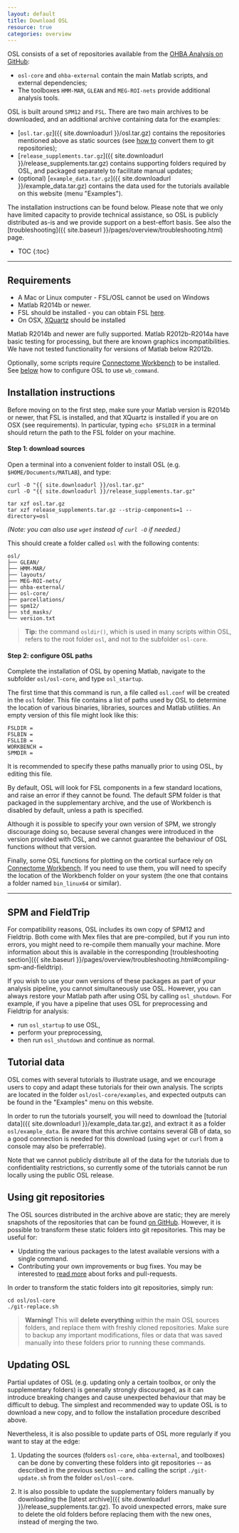 ```yaml
---
layout: default
title: Download OSL
resource: true
categories: overview
---
```


OSL consists of a set of repositories available from the [OHBA Analysis on GitHub](https://github.com/OHBA-analysis):

- `osl-core` and `ohba-external` contain the main Matlab scripts, and external dependencies;
- The toolboxes `HMM-MAR`, `GLEAN` and `MEG-ROI-nets` provide additional analysis tools.

OSL is built around `SPM12` and `FSL`. There are two main archives to be downloaded, and an additional archive containing data for the examples:

- [`osl.tar.gz`]({{ site.downloadurl }}/osl.tar.gz) contains the repositories mentioned above as static sources (see [how to](#using-git-repositories) convert them to git repositories);
- [`release_supplements.tar.gz`]({{ site.downloadurl }}/release_supplements.tar.gz) contains supporting folders required by OSL, and packaged separately to facilitate manual updates;
- (optional) [`example_data.tar.gz`]({{ site.downloadurl }}/example_data.tar.gz) contains the data used for the tutorials available on this website (menu "Examples").

The installation instructions can be found below.
Please note that we only have limited capacity to provide technical assistance, so OSL is publicly distributed as-is and we provide support on a best-effort basis. 
See also the [troubleshooting]({{ site.baseurl }}/pages/overview/troubleshooting.html) page.

* TOC
{:toc}

---

## Requirements

- A Mac or Linux computer - FSL/OSL cannot be used on Windows
- Matlab R2014b or newer. 
- FSL should be installed - you can obtain FSL [here](https://fsl.fmrib.ox.ac.uk/fsl/fslwiki/FslInstallation).
- On OSX, [XQuartz](https://www.xquartz.org) should be installed

Matlab R2014b and newer are fully supported. Matlab R2012b-R2014a have basic testing for processing, but there are known graphics incompatibilities. We have not tested functionality for versions of Matlab below R2012b.

Optionally, some scripts require [Connectome Workbench](https://www.humanconnectome.org/software/get-connectome-workbench) to be installed. See [below](#step-3-configure-osl-paths) how to configure OSL to use `wb_command`.

## Installation instructions

Before moving on to the first step, make sure your Matlab version is R2014b or newer, that FSL is installed, and that XQuartz is installed if you are on OSX (see requirements).
In particular, typing `echo $FSLDIR` in a terminal should return the path to the FSL folder on your machine.

#### Step 1: download sources

Open a terminal into a convenient folder to install OSL (e.g. `$HOME/Documents/MATLAB`), and type:

    curl -O "{{ site.downloadurl }}/osl.tar.gz"
    curl -O "{{ site.downloadurl }}/release_supplements.tar.gz"

    tar xzf osl.tar.gz
    tar xzf release_supplements.tar.gz --strip-components=1 --directory=osl

_(Note: you can also use `wget` instead of `curl -O` if needed.)_

This should create a folder called `osl` with the following contents:

    osl/
    ├── GLEAN/
    ├── HMM-MAR/
    ├── layouts/
    ├── MEG-ROI-nets/
    ├── ohba-external/
    ├── osl-core/
    ├── parcellations/
    ├── spm12/
    ├── std_masks/
    └── version.txt

> **Tip:** the command `osldir()`, which is used in many scripts within OSL, refers to the root folder `osl`, and not to the subfolder `osl-core`.

#### Step 2: configure OSL paths

Complete the installation of OSL by opening Matlab, navigate to the subfolder `osl/osl-core`, and type `osl_startup`.

The first time that this command is run, a file called `osl.conf` will be created in the `osl` folder. 
This file contains a list of paths used by OSL to determine the location of various binaries, libraries, sources and Matlab utilities. 
An empty version of this file might look like this:

    FSLDIR = 
    FSLBIN = 
    FSLLIB = 
    WORKBENCH = 
    SPMDIR = 

It is recommended to specify these paths manually prior to using OSL, by editing this file.

By default, OSL will look for FSL components in a few standard locations, and raise an error if they cannot be found. 
The default SPM folder is that packaged in the supplementary archive, and the use of Workbench is disabled by default, unless a path is specified.

Although it is possible to specify your own version of SPM, we strongly discourage doing so, because several changes were introduced in the version provided with OSL, and we cannot guarantee the behaviour of OSL functions without that version.

Finally, some OSL functions for plotting on the cortical surface rely on [Connectome Workbench](https://www.humanconnectome.org/software/get-connectome-workbench). 
If you need to use them, you will need to specify the location of the Workbench folder on your system (the one that contains a folder named `bin_linux64` or similar).

---

## SPM and FieldTrip

For compatibility reasons, OSL includes its own copy of SPM12 and Fieldtrip. 
Both come with Mex files that are pre-compiled, but if you run into errors, you might need to re-compile them manually your machine. 
More information about this is available in the corresponding [troubleshooting section]({{ site.baseurl }}/pages/overview/troubleshooting.html#compiling-spm-and-fieldtrip).

If you wish to use your own versions of these packages as part of your analysis pipeline, you cannot simultaneously use OSL. However, you can always restore your Matlab path after using OSL by calling `osl_shutdown`. For example, if you have a pipeline that uses OSL for preprocessing and Fieldtrip for analysis:

- run `osl_startup` to use OSL, 
- perform your preprocessing, 
- then run `osl_shutdown` and continue as normal. 

## Tutorial data

OSL comes with several tutorials to illustrate usage, and we encourage users to copy and adapt these tutorials for their own analysis.
The scripts are located in the folder `osl/osl-core/examples`, and expected outputs can be found in the "Examples" menu on this website.

In order to run the tutorials yourself, you will need to download the [tutorial data]({{ site.downloadurl }}/example_data.tar.gz), and extract it as a folder `osl/example_data`.
Be aware that this archive contains several GB of data, so a good connection is needed for this download (using `wget` or `curl` from a console may also be preferrable). 

Note that we cannot publicly distribute all of the data for the tutorials due to confidentiality restrictions, so currently some of the tutorials cannot be run locally using the public OSL release.

## Using git repositories

The OSL sources distributed in the archive above are static; they are merely snapshots of the repositories that can be found [on GitHub](https://github.com/OHBA-analysis).
However, it is possible to transform these static folders into git repositories. This may be useful for:

- Updating the various packages to the latest available versions with a single command.
- Contributing your own improvements or bug fixes. You may be interested to [read more](https://guides.github.com/activities/forking/) about forks and pull-requests.

In order to transform the static folders into git repositories, simply run:

    cd osl/osl-core
    ./git-replace.sh

> **Warning!** 
> This will **delete everything** within the main OSL sources folders, and replace them with freshly cloned repositories. Make sure to backup any important modifications, files or data that was saved manually into these folders prior to running these commands.

## Updating OSL

Partial updates of OSL (e.g. updating only a certain toolbox, or only the supplementary folders) is generally strongly discouraged, as it can introduce breaking changes and cause unexpected behaviour that may be difficult to debug. The simplest and recommended way to update OSL is to download a new copy, and to follow the installation procedure described above.

Nevertheless, it is also possible to update parts of OSL more regularly if you want to stay at the edge:

1. Updating the sources (folders `osl-core`, `ohba-external`, and toolboxes) can be done by converting these folders into git repositories -- as described in the previous section -- and calling the script `./git-update.sh` from the folder `osl/osl-core`.

2. It is also possible to update the supplementary folders manually by downloading the [latest archive]({{ site.downloadurl }}/release_supplements.tar.gz). To avoid unexpected errors, make sure to delete the old folders before replacing them with the new ones, instead of merging the two.
